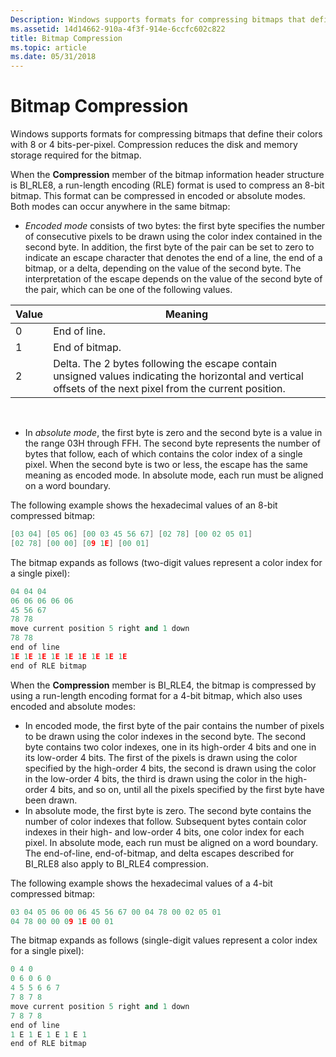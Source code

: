 ```yaml
---
Description: Windows supports formats for compressing bitmaps that define their colors with 8 or 4 bits-per-pixel. Compression reduces the disk and memory storage required for the bitmap.
ms.assetid: 14d14662-910a-4f3f-914e-6ccfc602c822
title: Bitmap Compression
ms.topic: article
ms.date: 05/31/2018
---
```


# Bitmap Compression

Windows supports formats for compressing bitmaps that define their colors with 8 or 4 bits-per-pixel. Compression reduces the disk and memory storage required for the bitmap.

When the **Compression** member of the bitmap information header structure is BI\_RLE8, a run-length encoding (RLE) format is used to compress an 8-bit bitmap. This format can be compressed in encoded or absolute modes. Both modes can occur anywhere in the same bitmap:

-   *Encoded mode* consists of two bytes: the first byte specifies the number of consecutive pixels to be drawn using the color index contained in the second byte. In addition, the first byte of the pair can be set to zero to indicate an escape character that denotes the end of a line, the end of a bitmap, or a delta, depending on the value of the second byte. The interpretation of the escape depends on the value of the second byte of the pair, which can be one of the following values.



| Value | Meaning                                                                                                                                                     |
|-------|-------------------------------------------------------------------------------------------------------------------------------------------------------------|
| 0     | End of line.                                                                                                                                                |
| 1     | End of bitmap.                                                                                                                                              |
| 2     | Delta. The 2 bytes following the escape contain unsigned values indicating the horizontal and vertical offsets of the next pixel from the current position. |



 

-   In *absolute mode*, the first byte is zero and the second byte is a value in the range 03H through FFH. The second byte represents the number of bytes that follow, each of which contains the color index of a single pixel. When the second byte is two or less, the escape has the same meaning as encoded mode. In absolute mode, each run must be aligned on a word boundary.

The following example shows the hexadecimal values of an 8-bit compressed bitmap:


```C++
[03 04] [05 06] [00 03 45 56 67] [02 78] [00 02 05 01] 
[02 78] [00 00] [09 1E] [00 01] 
```



The bitmap expands as follows (two-digit values represent a color index for a single pixel):


```C++
04 04 04 
06 06 06 06 06 
45 56 67 
78 78 
move current position 5 right and 1 down 
78 78 
end of line 
1E 1E 1E 1E 1E 1E 1E 1E 1E 
end of RLE bitmap 
```



When the **Compression** member is BI\_RLE4, the bitmap is compressed by using a run-length encoding format for a 4-bit bitmap, which also uses encoded and absolute modes:

-   In encoded mode, the first byte of the pair contains the number of pixels to be drawn using the color indexes in the second byte. The second byte contains two color indexes, one in its high-order 4 bits and one in its low-order 4 bits. The first of the pixels is drawn using the color specified by the high-order 4 bits, the second is drawn using the color in the low-order 4 bits, the third is drawn using the color in the high-order 4 bits, and so on, until all the pixels specified by the first byte have been drawn.
-   In absolute mode, the first byte is zero. The second byte contains the number of color indexes that follow. Subsequent bytes contain color indexes in their high- and low-order 4 bits, one color index for each pixel. In absolute mode, each run must be aligned on a word boundary. The end-of-line, end-of-bitmap, and delta escapes described for BI\_RLE8 also apply to BI\_RLE4 compression.

The following example shows the hexadecimal values of a 4-bit compressed bitmap:


```C++
03 04 05 06 00 06 45 56 67 00 04 78 00 02 05 01 
04 78 00 00 09 1E 00 01 
```



The bitmap expands as follows (single-digit values represent a color index for a single pixel):


```C++
0 4 0 
0 6 0 6 0 
4 5 5 6 6 7 
7 8 7 8 
move current position 5 right and 1 down 
7 8 7 8 
end of line 
1 E 1 E 1 E 1 E 1 
end of RLE bitmap 
```



 

 



